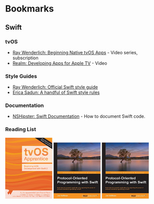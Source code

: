 # Bookmarks

## Swift

### tvOS

* [Ray Wenderlich: Beginning Native tvOS Apps](http://www.raywenderlich.com/120190/video-tutorial-beginning-native-tvos-apps-series-introduction) - Video series, subscription
* [Realm: Developing Apps for Apple TV](https://realm.io/news/sally-shepard-developing-for-apple-tv/) - Video

### Style Guides

* [Ray Wenderlich: Official Swift style guide](https://github.com/raywenderlich/swift-style-guide)
* [Erica Sadun: A handful of Swift style rules](http://ericasadun.com/2015/11/17/a-handful-of-swift-style-rules-swiftlang/)

### Documentation

* [NSHipster: Swift Documentation](http://nshipster.com/swift-documentation/) - How to document Swift code.

### Reading List

[<img src="/tvos.png"  width="150" >](http://www.raywenderlich.com/store/tvos-apprentice) [<img src="/protocolOriented.jpeg" width="150">](http://www.amazon.com/Protocol-Oriented-Programming-Swift-Jon-Hoffman-ebook/dp/B01BDQK5GS/) [<img src="/protocolOriented.jpeg" width="150">](http://shop.waynewbishop.com/products/swift-algorithms-book)
